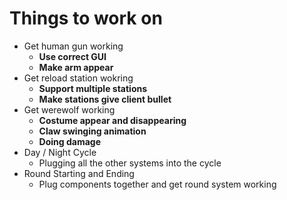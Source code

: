 # Things to work on

* Get human gun working
	* **Use correct GUI**
	* **Make arm appear**
* Get reload station wokring
	* **Support multiple stations**
	* **Make stations give client bullet**
* Get werewolf working
	* **Costume appear and disappearing**
	* **Claw swinging animation**
	* **Doing damage**
* Day / Night Cycle
	* Plugging all the other systems into the cycle
* Round Starting and Ending
	* Plug components together and get round system working